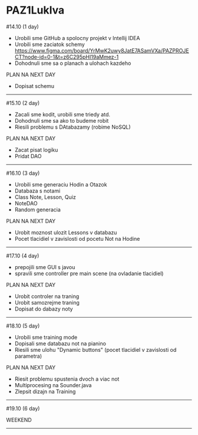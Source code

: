 # PAZ1LukIva

#14.10 (1 day)

- Urobili sme GitHub a spolocny projekt v Intellij IDEA
- Urobili sme zaciatok schemy https://www.figma.com/board/YrMwK2uwy8JatE7ASamVXa/PAZPROJECT?node-id=0-1&t=z6C295pHI19aMmez-1
- Dohodnuli sme sa o planach a ulohach kazdeho

PLAN NA NEXT DAY
- Dopisat schemu

  
------------------------------------------------------------------------------------------------------------------------

#15.10 (2 day)
- Zacali sme kodit, urobili sme triedy atd.
- Dohodnuli sme sa ako to budeme robit
- Riesili problemu s DAtabazamy (robime NoSQL)

PLAN NA NEXT DAY
- Zacat pisat logiku
- Pridat DAO

------------------------------------------------------------------------------------------------------------------------
#16.10 (3 day)
- Urobili sme generaciu Hodin a Otazok
- Databaza s notami
- Class Note, Lesson, Quiz
- NoteDAO
- Random generacia
  
PLAN NA NEXT DAY
- Urobit moznost ulozit Lessons v databazu
- Pocet tlacidiel v zavislosti od pocetu Not na Hodine

------------------------------------------------------------------------------------------------------------------------

#17.10 (4 day)

- prepojili sme GUI s javou
- spravili sme controller pre main scene (na ovladanie tlacidiel)

PLAN NA NEXT DAY
- Urobit controler na traning
- Urobit samozrejme traning
- Dopisat do dabazy noty

------------------------------------------------------------------------------------------------------------------------

#18.10 (5 day)
- Urobili sme training mode
- Dopisali sme databazu not na pianino
- Riesili sme ulohu "Dynamic buttons" (pocet tlacidiel v zavislosti od parametra)
  
PLAN NA NEXT DAY
- Riesit problemu spustenia dvoch a viac not
- Multiprocesing na Sounder.java
- Zlepsit dizajn na Training

------------------------------------------------------------------------------------------------------------------------

#19.10 (6 day)

WEEKEND

------------------------------------------------------------------------------------------------------------------------







